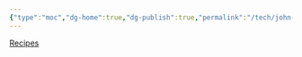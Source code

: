 ```yaml
---
{"type":"moc","dg-home":true,"dg-publish":true,"permalink":"/tech/john-s-webpage/","tags":["gardenEntry"],"dgPassFrontmatter":true}
---
```



<div class="jm-nav-wrapper">
    <a href="https://docs.johnmigliozzi.com/recipes/recipes/" class="jm-nav-wrapper-item">Recipes</a>
	</div>